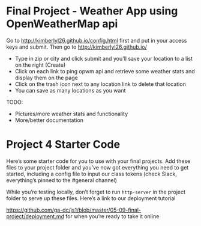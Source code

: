 # Final Project - Weather App using OpenWeatherMap api

Go to http://kimberlyl26.github.io/config.html first and put in your access keys and submit. Then go to http://kimberlyl26.github.io/
 * Type in zip or city and click submit and you'll save your location to a list on the right (Create)
 * Click on each link to ping opwm api and retrieve some weather stats and display them on the page
 * Click on the trash icon next to any location link to delete that location
 * You can save as many locations as you want 

TODO: 
* Pictures/more weather stats and functionality
* More/better documentation      
 
# Project 4 Starter Code

Here’s some starter code for you to use with your final projects. 
Add these files to your project folder and you’ve now got everything you need 
to get started, including a config file to input our class tokens (check Slack, 
everything’s pinned to the #general channel)

While you’re testing locally, don’t forget to run `http-server` in the project folder to serve up these files. Here’s a link to our deployment tutorial 

<https://github.com/ga-dc/js1/blob/master/05-09-final-project/deployment.md> for when you’re ready to take it online
